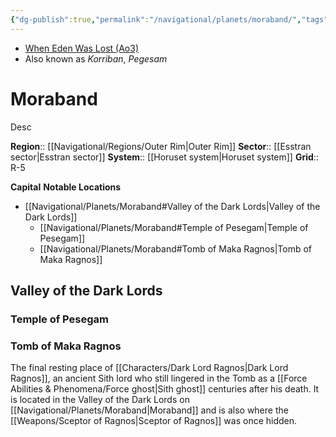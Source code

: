 ```yaml
---
{"dg-publish":true,"permalink":"/navigational/planets/moraband/","tags":["map","outerrim","esstran","unfinished","planet"],"noteIcon":"saber1"}
---
```


- [When Eden Was Lost (Ao3)](https://archiveofourown.org/works/19334440/chapters/45992584)
- Also known as *Korriban*, *Pegesam*
# Moraband
Desc

**Region**::  [[Navigational/Regions/Outer Rim\|Outer Rim]]
**Sector**::  [[Esstran sector\|Esstran sector]]
**System**::  [[Horuset system\|Horuset system]]
**Grid**::  R-5

**Capital**
**Notable Locations**
- [[Navigational/Planets/Moraband#Valley of the Dark Lords\|Valley of the Dark Lords]]
	- [[Navigational/Planets/Moraband#Temple of Pesegam\|Temple of Pesegam]]
	- [[Navigational/Planets/Moraband#Tomb of Maka Ragnos\|Tomb of Maka Ragnos]] 

## Valley of the Dark Lords



### Temple of Pesegam


### Tomb of Maka Ragnos
The final resting place of [[Characters/Dark Lord Ragnos\|Dark Lord Ragnos]], an ancient Sith lord who still lingered in the Tomb as a [[Force Abilities & Phenomena/Force ghost\|Sith ghost]] centuries after his death. It is located in the Valley of the Dark Lords on [[Navigational/Planets/Moraband\|Moraband]] and is also where the [[Weapons/Sceptor of Ragnos\|Sceptor of Ragnos]] was once hidden. 

